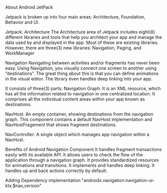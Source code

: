 About Android JetPack

Jetpack is broken up into four main areas: 
Architecture, 
Foundation,
Behavior and 
UI.

Jetpack: Architecture
The Architecture area of Jetpack includes eight(8) different libraries and tools that help you architect your app and manage the data used by and displayed in the app.
Most of these are existing libraries. However, there are three(3) new libraries: 
    Navigation, 
    Paging, and 
    WorkManager
    
Navigation
Navigating between activities and/or fragments has never been easy.
Using Navigation, you visually connect one screen to another using “destinations”.
The great thing about this is that you can define animations in the visual editor.
The library even handles deep linking into your app. 

It consists of three(3) parts:
Navigation Graph: It is an XML resource, which has all the information related to navigation in one centralized location. It comprises all the individual content areas within your app known as destinations.

NavHost: An empty container, showing destinations from the navigation graph. This component contains a default NavHost implementation and NavHostFragement that shows fragment destinations.

NavController: A single object which manages app navigation within a NavHost.


Benefits of Android Navigation Component
It handles fragment transactions easily with its available API.
It allows users to check the flow of the application through a navigation graph.
It provides standardized resources for animations and transitions.
It implements and handles deep linking.
It handles up and back actions correctly by default.

Adding Dependency
implementation "androidx.navigation:navigation-ui-ktx:$nav_version"

